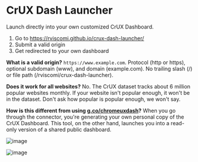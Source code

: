 # CrUX Dash Launcher

Launch directly into your own customized CrUX Dashboard.

1. Go to https://rviscomi.github.io/crux-dash-launcher/
2. Submit a valid origin
3. Get redirected to your own dashboard

**What is a valid origin?** `https://www.example.com`. Protocol (http or https), optional subdomain (www), and domain (example.com). No trailing slash (/) or file path (/rviscomi/crux-dash-launcher).

**Does it work for all websites?** No. The CrUX dataset tracks about 6 million popular websites monthly. If your website isn't popular enough, it won't be in the dataset. Don't ask how popular is popular enough, we won't say.

**How is this different from using [g.co/chromeuxdash](https://g.co/chromeuxdash)?** When you go through the connector, you're generating your own personal copy of the CrUX Dashboard. This tool, on the other hand, launches you into a read-only version of a shared public dashboard.

![image](https://user-images.githubusercontent.com/1120896/83104911-b2dbcd80-a087-11ea-96f5-3f3789037e96.png)

![image](https://user-images.githubusercontent.com/1120896/83104951-c5ee9d80-a087-11ea-951c-06c3a326a346.png)
